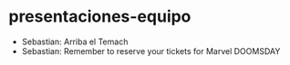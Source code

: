 # presentaciones-equipo

- Sebastian: Arriba el Temach
- Sebastian: Remember to reserve your tickets for Marvel DOOMSDAY